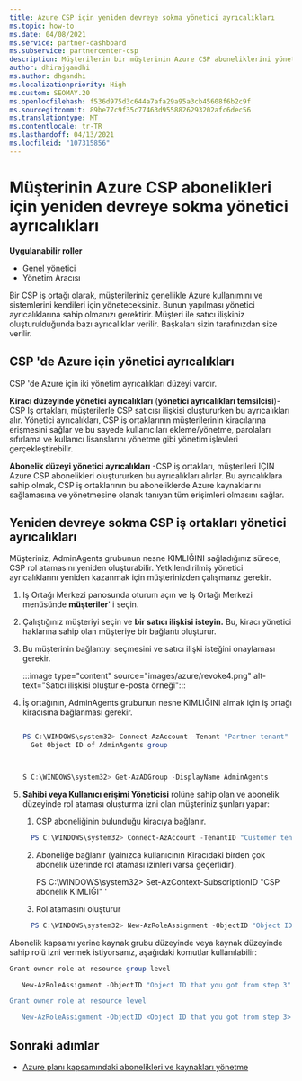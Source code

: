 ```yaml
---
title: Azure CSP için yeniden devreye sokma yönetici ayrıcalıkları
ms.topic: how-to
ms.date: 04/08/2021
ms.service: partner-dashboard
ms.subservice: partnercenter-csp
description: Müşterilerin bir müşterinin Azure CSP aboneliklerini yönetmeye yardımcı olması için, ortağın yönetici ayrıcalıklarını yeniden devreye sokmasını nasıl sağlayacağınızı öğrenin.
author: dhirajgandhi
ms.author: dhgandhi
ms.localizationpriority: High
ms.custom: SEOMAY.20
ms.openlocfilehash: f536d975d3c644a7afa29a95a3cb45608f6b2c9f
ms.sourcegitcommit: 89be77c9f35c77463d9558826293202afc6dec56
ms.translationtype: MT
ms.contentlocale: tr-TR
ms.lasthandoff: 04/13/2021
ms.locfileid: "107315856"
---
```

# <a name="reinstate-admin-privileges-for-a-customers-azure-csp-subscriptions"></a>Müşterinin Azure CSP abonelikleri için yeniden devreye sokma yönetici ayrıcalıkları  

**Uygulanabilir roller**

- Genel yönetici
- Yönetim Aracısı

Bir CSP iş ortağı olarak, müşterileriniz genellikle Azure kullanımını ve sistemlerini kendileri için yöneteceksiniz. Bunun yapılması yönetici ayrıcalıklarına sahip olmanızı gerektirir. Müşteri ile satıcı ilişkiniz oluşturulduğunda bazı ayrıcalıklar verilir. Başkaları sizin tarafınızdan size verilir.

## <a name="admin-privileges-for-azure-in-csp"></a>CSP 'de Azure için yönetici ayrıcalıkları

CSP 'de Azure için iki yönetim ayrıcalıkları düzeyi vardır.

**Kiracı düzeyinde yönetici ayrıcalıkları** (**yönetici ayrıcalıkları temsilcisi**)-CSP Iş ortakları, müşterilerle CSP satıcısı ilişkisi oluştururken bu ayrıcalıkları alır. Yönetici ayrıcalıkları, CSP iş ortaklarının müşterilerinin kiracılarına erişmesini sağlar ve bu sayede kullanıcıları ekleme/yönetme, parolaları sıfırlama ve kullanıcı lisanslarını yönetme gibi yönetim işlevleri gerçekleştirebilir.

**Abonelik düzeyi yönetici ayrıcalıkları** -CSP iş ortakları, müşterileri IÇIN Azure CSP abonelikleri oluştururken bu ayrıcalıkları alırlar. Bu ayrıcalıklara sahip olmak, CSP iş ortaklarının bu aboneliklerde Azure kaynaklarını sağlamasına ve yönetmesine olanak tanıyan tüm erişimleri olmasını sağlar.

## <a name="reinstate-csp-partners-admin-privileges"></a>Yeniden devreye sokma CSP iş ortakları yönetici ayrıcalıkları

Müşteriniz, AdminAgents grubunun nesne KIMLIĞINI sağladığınız sürece, CSP rol atamasını yeniden oluşturabilir. Yetkilendirilmiş yönetici ayrıcalıklarını yeniden kazanmak için müşterinizden çalışmanız gerekir.

1. Iş Ortağı Merkezi panosunda oturum açın ve Iş Ortağı Merkezi menüsünde **müşteriler**' i seçin.

2. Çalıştığınız müşteriyi seçin ve **bir satıcı ilişkisi isteyin.** Bu, kiracı yönetici haklarına sahip olan müşteriye bir bağlantı oluşturur.

3. Bu müşterinin bağlantıyı seçmesini ve satıcı ilişki isteğini onaylaması gerekir.

   :::image type="content" source="images/azure/revoke4.png" alt-text="Satıcı ilişkisi oluştur e-posta örneği":::

4. İş ortağının, AdminAgents grubunun nesne KIMLIĞINI almak için iş ortağı kiracısına bağlanması gerekir.

  
    ```powershell

    PS C:\WINDOWS\system32> Connect-AzAccount -Tenant "Partner tenant"
      Get Object ID of AdminAgents group
   
    

   S C:\WINDOWS\system32> Get-AzADGroup -DisplayName AdminAgents
    ```


5. **Sahibi veya Kullanıcı erişimi Yöneticisi** rolüne sahip olan ve abonelik düzeyinde rol ataması oluşturma izni olan müşteriniz şunları yapar:


    1. CSP aboneliğinin bulunduğu kiracıya bağlanır.
      ```powershell
        PS C:\WINDOWS\system32> Connect-AzAccount -TenantID "Customer tenant"
      ```

    2. Aboneliğe bağlanır (yalnızca kullanıcının Kiracıdaki birden çok abonelik üzerinde rol ataması izinleri varsa geçerlidir).
   
         PS C:\WINDOWS\system32> Set-AzContext-SubscriptionID "CSP abonelik KIMLIĞI" '


    3. Rol atamasını oluşturur
    
    ```powershell
      PS C:\WINDOWS\system32> New-AzRoleAssignment -ObjectID "Object ID of the Admin Agents group- needs to be provided by partner" -RoleDefinitionName "Owner" -Scope "/subscriptions/CSP subscription ID"
    ```


Abonelik kapsamı yerine kaynak grubu düzeyinde veya kaynak düzeyinde sahip rolü izni vermek istiyorsanız, aşağıdaki komutlar kullanılabilir:


```powershell
Grant owner role at resource group level

   New-AzRoleAssignment -ObjectID "Object ID that you got from step 3" -RoleDefinitionName Owner -Scope "/subscriptions/"SubscriptionID of CSP subscription"/resourceGroups/"Resource group name"

Grant owner role at resource level

   New-AzRoleAssignment -ObjectID <Object ID that you got from step 3> -RoleDefinitionName Owner -Scope "Resource URI"
```


## <a name="next-steps"></a>Sonraki adımlar

- [Azure planı kapsamındaki abonelikleri ve kaynakları yönetme](azure-plan-manage.md)
